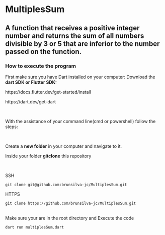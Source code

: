 <h1>MultiplesSum</h1> 
<h2>A function that receives a positive integer number and returns the sum of all numbers divisible by 3 or 5 that are inferior to the number passed on the function.</h2>

<h3>How to execute the program</h3>

First make sure you have Dart installed on your computer:
Download the <b>dart SDK or Flutter SDK:</b>
<p>https://docs.flutter.dev/get-started/install</p>
<p>https://dart.dev/get-dart</p>

<br>

<p>With the assistance of your command line(cmd or powershell) follow the steps:</p>
<br>
<p>Create a <b>new folder</b> in your computer and navigate to it.</p>
<p>Inside your folder <b>gitclone</b> this repository</p>
<br>
<p>SSH</p>
<code>git clone git@github.com:brunsilva-jc/MultiplesSum.git</code>
<br>
<p>HTTPS</p>
<code>git clone https://github.com/brunsilva-jc/MultiplesSum.git</code>

<br>
<br>
<p>Make sure your are in the root directory and Execute the code</p>

<code>dart run multiplesSum.dart</code>





